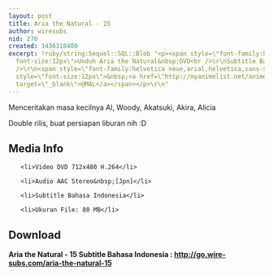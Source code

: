 ```yaml
---
layout: post
title: Aria the Natural - 15
author: wiresubs
nid: 270
created: 1436318400
excerpt: !ruby/string:Sequel::SQL::Blob "<p><span style=\"font-family:helvetica neue,arial,helvetica,sans-serif;
  font-size:12px\">Unduh Aria the Natural&nbsp;DVD<br />\r\nSubtitle Bahasa Indonesia</span><br
  />\r\n<span style=\"font-family:helvetica neue,arial,helvetica,sans-serif; font-size:12px\">Score:&nbsp;</span>8.35<span
  style=\"font-size:12px\">&nbsp;<a href=\"http://myanimelist.net/anime/962/Aria_the_Natural\"
  target=\"_blank\">@MAL</a></span></p>\r\n"
---
```

<p class="rtecenter">Menceritakan masa kecilnya&nbsp;Al, Woody, Akatsuki, Akira, Alicia</p>

<p class="rtejustify">Double rilis, buat persiapan liburan nih :D</p>

<h2>Media Info</h2>

<ul>
	<li>Video DVD 712x480 H.264</li>
	<li>Audio AAC Stereo&nbsp;[Jpn]</li>
	<li>Subtitle Bahasa Indonesia</li>
	<li>Ukuran File: 80 MB</li>
</ul>

<h2>Download</h2>

<p><strong>Aria the Natural - 15 Subtitle Bahasa</strong><strong>&nbsp;Indonesia<strong>&nbsp;:&nbsp;</strong><a href="http://go.wire-subs.com/aria-the-natural-15" target="_blank">http://go.wire-subs.com/aria-the-natural-15</a></strong></p>
